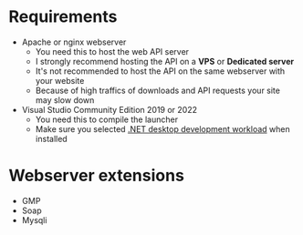 # Requirements
- Apache or nginx webserver
  - You need this to host the web API server
  - I strongly recommend hosting the API on a **VPS** or **Dedicated server**
  - It's not recommended to host the API on the same webserver with your website
  - Because of high traffics of downloads and API requests your site may slow down
- Visual Studio Community Edition 2019 or 2022
  - You need this to compile the launcher
  - Make sure you selected [.NET desktop development workload](https://learn.microsoft.com/en-us/visualstudio/install/modify-visual-studio?view=vs-2022) when installed

# Webserver extensions
- GMP
- Soap
- Mysqli
